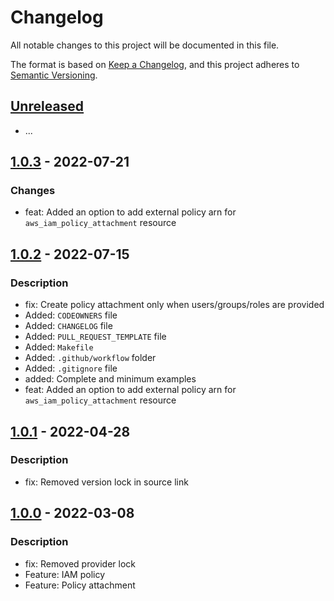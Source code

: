# Changelog
All notable changes to this project will be documented in this file.

The format is based on [Keep a Changelog](https://keepachangelog.com/en/1.0.0/),
and this project adheres to [Semantic Versioning](https://semver.org/spec/v2.0.0.html).

## [Unreleased]
- ...

## [1.0.3] - 2022-07-21
### Changes
- feat: Added an option to add external policy arn for `aws_iam_policy_attachment` resource

## [1.0.2] - 2022-07-15
### Description
- fix: Create policy attachment only when users/groups/roles are provided
- Added: `CODEOWNERS` file
- Added: `CHANGELOG` file
- Added: `PULL_REQUEST_TEMPLATE` file
- Added: `Makefile`
- Added: `.github/workflow` folder
- Added: `.gitignore` file
- added:  Complete and minimum examples
- feat: Added an option to add external policy arn for `aws_iam_policy_attachment` resource

## [1.0.1] - 2022-04-28
### Description
- fix: Removed version lock in source link

## [1.0.0] - 2022-03-08
### Description
- fix: Removed provider lock
- Feature: IAM policy
- Feature: Policy attachment

[Unreleased]: https://github.com/boldlink/terraform-aws-iam-policy/compare/1.0.1...HEAD

[1.0.3]: https://github.com/boldlink/terraform-aws-iam-policy/releases/tag/1.0.3
[1.0.2]: https://github.com/boldlink/terraform-aws-iam-policy/releases/tag/1.0.2
[1.0.1]: https://github.com/boldlink/terraform-aws-iam-policy/releases/tag/1.0.1
[1.0.0]: https://github.com/boldlink/terraform-aws-iam-policy/releases/tag/1.0.0
